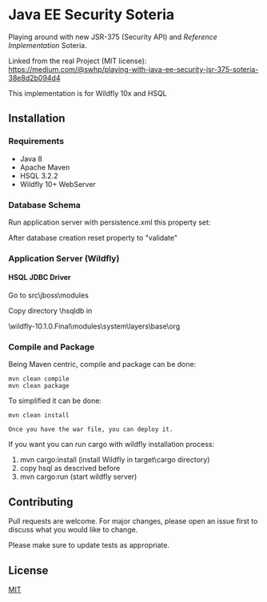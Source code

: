 # Java EE Security Soteria

Playing around with new JSR-375 (Security API) and _Reference Implementation_ Soteria.

Linked from the real Project (MIT license):
https://medium.com/@swhp/playing-with-java-ee-security-jsr-375-soteria-38e8d2b094d4

This implementation is for Wildfly 10x and HSQL

## Installation

### Requirements
* Java 8
* Apache Maven
* HSQL 3.2.2
* Wildfly 10+ WebServer

### Database Schema
Run application server with persistence.xml this property set:

 <property name="hibernate.hbm2ddl.auto" value="drop-create"/>

After database creation reset property to "validate"


### Application Server (Wildfly)

#### HSQL JDBC Driver

Go to src\jboss\modules

Copy directory \hsqldb in

\wildfly-10.1.0.Final\modules\system\layers\base\org



### Compile and Package
Being Maven centric, compile and package can be done:

```
mvn clean compile
mvn clean package
```

To simplified it can be done:

```
mvn clean install

Once you have the war file, you can deploy it.

```
If you want you can run cargo with wildfly installation process:

1. mvn cargo:install  (install Wildfly in target\cargo directory)
2. copy hsql as descrived before
3. mvn cargo:run (start wildfly server)


## Contributing
Pull requests are welcome. For major changes, please open an issue first to discuss what you would
like to change.

Please make sure to update tests as appropriate.

## License
[MIT](https://choosealicense.com/licenses/mit/)
